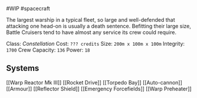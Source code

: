 #WIP #spacecraft 

The largest warship in a typical fleet, so large and well-defended that attacking one head-on is usually a death sentence. Befitting their large size, Battle Cruisers tend to have almost any service its crew could require.

Class: *Constellation*
Cost: `??? credits`
Size: `200m x 100m x 100m`
Integrity: `1700`
Crew Capacity: `136`
Power: `18`

## Systems

[[Warp Reactor Mk III]]
[[Rocket Drive]]
[[Torpedo Bay]]
[[Auto-cannon]]
[[Armour]]
[[Reflector Shield]]
[[Emergency Forcefields]]
[[Warp Preheater]]